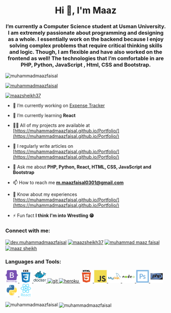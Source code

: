 <h1 align="center">Hi 👋, I'm Maaz</h1>
<h3 align="center">I’m currently a Computer Science student at Usman University. I am extremely passionate about programming and designing as a whole. I essentially work on the backend because I enjoy solving complex problems that require critical thinking skills and logic. Though, I am flexible and have also worked on the frontend as well! The technologies that I’m comfortable in are PHP, Python, JavaScript , Html, CSS and Bootstrap.</h3>

<p align="left"> <img src="https://komarev.com/ghpvc/?username=muhammadmaazfaisal&label=Profile%20views&color=0e75b6&style=flat" alt="muhammadmaazfaisal" /> </p>

<p align="left"> <a href="https://github.com/ryo-ma/github-profile-trophy"><img src="https://github-profile-trophy.vercel.app/?username=muhammadmaazfaisal" alt="muhammadmaazfaisal" /></a> </p>

<p align="left"> <a href="https://twitter.com/maazsheikh37" target="blank"><img src="https://img.shields.io/twitter/follow/maazsheikh37?logo=twitter&style=for-the-badge" alt="maazsheikh37" /></a> </p>

- 🔭 I’m currently working on [Expense Tracker](https://github.com/MuhammadMaazFaisal/Expense-Tracker)

- 🌱 I’m currently learning **React**

- 👨‍💻 All of my projects are available at [https://muhammadmaazfaisal.github.io/Portfolio/](https://muhammadmaazfaisal.github.io/Portfolio/)

- 📝 I regularly write articles on [https://muhammadmaazfaisal.github.io/Portfolio/](https://muhammadmaazfaisal.github.io/Portfolio/)

- 💬 Ask me about **PHP, Python, React, HTML, CSS, JavaScript and Bootstrap**

- 📫 How to reach me **m.maazfaisal0301@gmail.com**

- 📄 Know about my experiences [https://muhammadmaazfaisal.github.io/Portfolio/](https://muhammadmaazfaisal.github.io/Portfolio/)

- ⚡ Fun fact **I think I'm into Wrestling 😁**

<h3 align="left">Connect with me:</h3>
<p align="left">
<a href="https://dev.to/dev.muhammadmaazfaisal" target="blank"><img align="center" src="https://raw.githubusercontent.com/rahuldkjain/github-profile-readme-generator/master/src/images/icons/Social/devto.svg" alt="dev.muhammadmaazfaisal" height="30" width="40" /></a>
<a href="https://twitter.com/maazsheikh37" target="blank"><img align="center" src="https://raw.githubusercontent.com/rahuldkjain/github-profile-readme-generator/master/src/images/icons/Social/twitter.svg" alt="maazsheikh37" height="30" width="40" /></a>
<a href="https://linkedin.com/in/muhammad maaz faisal" target="blank"><img align="center" src="https://raw.githubusercontent.com/rahuldkjain/github-profile-readme-generator/master/src/images/icons/Social/linked-in-alt.svg" alt="muhammad maaz faisal" height="30" width="40" /></a>
<a href="https://fb.com/maaz sheikh" target="blank"><img align="center" src="https://raw.githubusercontent.com/rahuldkjain/github-profile-readme-generator/master/src/images/icons/Social/facebook.svg" alt="maaz sheikh" height="30" width="40" /></a>
</p>

<h3 align="left">Languages and Tools:</h3>
<p align="left"> <a href="https://getbootstrap.com" target="_blank" rel="noreferrer"> <img src="https://raw.githubusercontent.com/devicons/devicon/master/icons/bootstrap/bootstrap-plain-wordmark.svg" alt="bootstrap" width="40" height="40"/> </a> <a href="https://www.w3schools.com/css/" target="_blank" rel="noreferrer"> <img src="https://raw.githubusercontent.com/devicons/devicon/master/icons/css3/css3-original-wordmark.svg" alt="css3" width="40" height="40"/> </a> <a href="https://www.docker.com/" target="_blank" rel="noreferrer"> <img src="https://raw.githubusercontent.com/devicons/devicon/master/icons/docker/docker-original-wordmark.svg" alt="docker" width="40" height="40"/> </a> <a href="https://git-scm.com/" target="_blank" rel="noreferrer"> <img src="https://www.vectorlogo.zone/logos/git-scm/git-scm-icon.svg" alt="git" width="40" height="40"/> </a> <a href="https://heroku.com" target="_blank" rel="noreferrer"> <img src="https://www.vectorlogo.zone/logos/heroku/heroku-icon.svg" alt="heroku" width="40" height="40"/> </a> <a href="https://www.w3.org/html/" target="_blank" rel="noreferrer"> <img src="https://raw.githubusercontent.com/devicons/devicon/master/icons/html5/html5-original-wordmark.svg" alt="html5" width="40" height="40"/> </a> <a href="https://developer.mozilla.org/en-US/docs/Web/JavaScript" target="_blank" rel="noreferrer"> <img src="https://raw.githubusercontent.com/devicons/devicon/master/icons/javascript/javascript-original.svg" alt="javascript" width="40" height="40"/> </a> <a href="https://www.mysql.com/" target="_blank" rel="noreferrer"> <img src="https://raw.githubusercontent.com/devicons/devicon/master/icons/mysql/mysql-original-wordmark.svg" alt="mysql" width="40" height="40"/> </a> <a href="https://nodejs.org" target="_blank" rel="noreferrer"> <img src="https://raw.githubusercontent.com/devicons/devicon/master/icons/nodejs/nodejs-original-wordmark.svg" alt="nodejs" width="40" height="40"/> </a> <a href="https://www.photoshop.com/en" target="_blank" rel="noreferrer"> <img src="https://raw.githubusercontent.com/devicons/devicon/master/icons/photoshop/photoshop-line.svg" alt="photoshop" width="40" height="40"/> </a> <a href="https://www.php.net" target="_blank" rel="noreferrer"> <img src="https://raw.githubusercontent.com/devicons/devicon/master/icons/php/php-original.svg" alt="php" width="40" height="40"/> </a> <a href="https://www.python.org" target="_blank" rel="noreferrer"> <img src="https://raw.githubusercontent.com/devicons/devicon/master/icons/python/python-original.svg" alt="python" width="40" height="40"/> </a> <a href="https://reactjs.org/" target="_blank" rel="noreferrer"> <img src="https://raw.githubusercontent.com/devicons/devicon/master/icons/react/react-original-wordmark.svg" alt="react" width="40" height="40"/> </a> </p>

<p><img align="left" src="https://github-readme-stats.vercel.app/api/top-langs?username=muhammadmaazfaisal&show_icons=true&locale=en&layout=compact" alt="muhammadmaazfaisal" /></p>

<p>&nbsp;<img align="center" src="https://github-readme-stats.vercel.app/api?username=muhammadmaazfaisal&show_icons=true&locale=en" alt="muhammadmaazfaisal" /></p>
